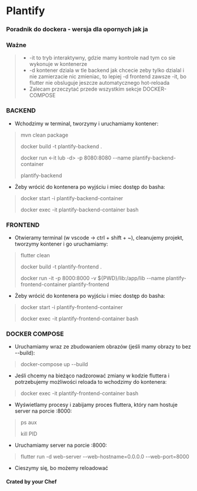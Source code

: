 # Plantify

### Poradnik do dockera - wersja dla opornych jak ja

### Ważne
>- -it to tryb interaktywny, gdzie mamy kontrole nad tym co sie wykonuje w kontenerze
>- -d kontener dziala w tle
backend jak chcecie zeby tylko dzialal i nie zamierzacie nic zmieniac, to lepiej -d
frontend zawsze -it, bo flutter nie obsluguje jeszcze automatycznego hot-reloada
>- Zalecam przeczytać przede wszystkim sekcje DOCKER-COMPOSE

### BACKEND
- Wchodzimy w terminal, tworzymy i uruchamiamy kontener:
>mvn clean package
>
>docker build -t plantify-backend .
>
>docker run <-it lub -d> -p 8080:8080 --name plantify-backend-container 
>
>plantify-backend

- Żeby wrócić do kontenera po wyjściu i miec dostęp do basha:
>docker start -i plantify-backend-container
>
>docker exec -it plantify-backend-container bash

### FRONTEND
- Otwieramy terminal (w vscode -> ctrl + shift + ~), cleanujemy projekt, tworzymy kontener i go uruchamiamy:
>flutter clean
>
>docker build -t plantify-frontend .
>
>docker run -it -p 8000:8000 -v ${PWD}/lib:/app/lib --name plantify-frontend-container plantify-frontend

- Żeby wrócić do kontenera po wyjściu i miec dostęp do basha:
>docker start -i plantify-frontend-container
>
>docker exec -it plantify-frontend-container bash

### DOCKER COMPOSE
- Uruchamiamy wraz ze zbudowaniem obrazów (jeśli mamy obrazy to bez --build):
>docker-compose up --build

- Jeśli chcemy na bieżąco nadzorować zmiany w kodzie fluttera i potrzebujemy możliwości reloada to wchodzimy do kontenera:
>docker exec -it plantify-frontend-container bash

- Wyświetlamy procesy i zabijamy proces fluttera, który nam hostuje server na porcie :8000:
>ps aux
>
>kill PID

- Uruchamiamy server na porcie :8000:
>flutter run -d web-server --web-hostname=0.0.0.0 --web-port=8000

- Cieszymy się, bo możemy reloadować

#### Crated by your Chef